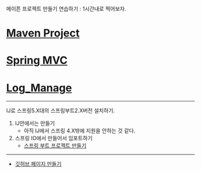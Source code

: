
메이픈 프로젝트 만들기 연습하기 : 1시간내로 찍어보자.
# [Maven Project](./study/maven_project.md)
# [Spring MVC](./study/spring_mvc.md)
# [Log_Manage](./study/log_manage.md)

---

IJ로 스프링5.X대의 스프링부트2.X버전 설치하기.
1. IJ안에서는 만들기
   - 아직 IJ에서 스프링 4.X밖에 지원을 안하는 것 같다.
2. 스프링 IO에서 만들어서 임포트하기
   - [스프링 부트 프로젝트 만들기](https://start.spring.io/)

---

* [깃허브 페이지 만들기](makeMyGitHubPage.md)
